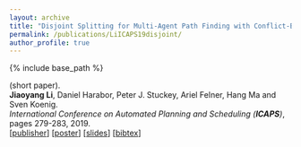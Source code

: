 ```yaml
---
layout: archive
title: "Disjoint Splitting for Multi-Agent Path Finding with Conflict-Based Search"
permalink: /publications/LiICAPS19disjoint/
author_profile: true
---
```


{% include base_path %}
                  
(short paper).    
**Jiaoyang Li**, Daniel Harabor, Peter J. Stuckey, Ariel Felner, Hang Ma and Sven Koenig.      
<i>International Conference on Automated Planning and Scheduling (**ICAPS**)</i>, pages 279-283, 2019.           
[[publisher](https://aaai.org/ojs/index.php/ICAPS/article/view/3487/3355)]
[[poster](https://jiaoyang-li.github.io/files/posters/disjoint-poster.pdf "Download poster")]
[[slides](https://jiaoyang-li.github.io/files/slides/ICAPS19-Disjoint-CBS.pdf "Download slides")]
[<a href="javascript:void(0)" onclick="(function(target, id) { if ($('#' + id).css('display') == 'block') { $('#' + id).hide('fast'); $(target).text('bibtex') } else { $('#' + id).show('fast'); $(target).text('bibtex▲') } })(this, 'bibtex-LiICAPS19disjoint');">bibtex</a>]
<div id="bibtex-LiICAPS19disjoint" style="display:none">
<pre>@inproceedings{LiICAPS19disjoint,
  author    = {Jiaoyang Li and Daniel Harabor and Peter J. Stuckey and Hang Ma and Sven Koenig},
  title     = {Disjoint Splitting for Multi-Agent Path Finding with Conflict-Based Search},
  booktitle = {Proceedings of the International Conference on Automated Planning and Scheduling (ICAPS)},
  pages     = {279--283},
  year      = {2019}
}
</pre></div>   
     
         
